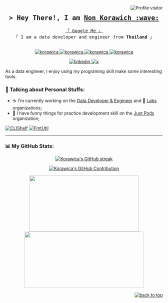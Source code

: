 <a href="https://komarev.com/ghpvc/?username=korawica">
  <img align="right" src="https://komarev.com/ghpvc/?username=korawica&label=Visitors&color=0e75b6&style=flat" alt="Profile visitor" />
</a>


<h2 align="center">
  <samp>&gt; Hey There!, I am
    <b><a target="_blank" href="https://github.com/korawica">Non Korawich :wave:</a></b>
  </samp>
</h2>

<p align="center"> 
  <samp>
    <a href="https://www.google.com/search?q=Korawica">「 Google Me 」</a>
    <br>
    「 I am a data developer and engineer from <b>Thailand</b> 」
    <br>
    <br>
  </samp>
</p>

<p align="center">
  <a href="https://github.com/korawica" target="blank">
    <img src="https://img.shields.io/badge/python-3670A0?logo=python&style=flate&logoColor=ffdd54" alt="korawica" />
  </a>
  <a href="https://github.com/korawica" target="blank">
    <img src="https://img.shields.io/badge/bash_script-%23121011.svg?style=flate&logo=gnu-bash&logoColor=white" alt="korawica" />
  </a>
  <a href="https://github.com/korawica" target="blank">
    <img src="https://img.shields.io/badge/java-%23ED8B00.svg?logo=openjdk&style=flate&logoColor=write" alt="korawica" />
  </a>
  <a href="https://github.com/korawica" target="blank">
    <img src="https://img.shields.io/badge/rust-%23000000.svg?logo=rust&style=flate&logoColor=write" alt="korawica" />
  </a>
</p>
<p align="center">
  <a href="https://www.linkedin.com/in/korawica/" target="blank">
    <img src="https://img.shields.io/badge/LinkedIn-0077B5?style=for-the-badge&logo=linkedin&logoColor=white" alt="linkedin" />
  </a>
  <a href="https://x.com/korawica" target="blank">
    <img src="https://img.shields.io/badge/X-000000?style=for-the-badge&logo=x&logoColor=white" alt="x" />
  </a>
</p>

As a data engineer, I enjoy using my programing skill make some interesting tools.

### :round_pushpin: Talking about Personal Stuffs:

- :coffee: I'm currently working on the [Data Developer & Engineer](https://github.com/ddeutils) and :test_tube: [Labs](https://github.com/dde-labs) organizations;
- :beer: I have funny things for practice development skill on the [Just Pods](https://github.com/justpods) organization;

[![CLIShelf](https://github-readme-stats.vercel.app/api/pin/?username=korawica&repo=clishelf)](https://github.com/korawica/clishelf)
[![FmtUtil](https://github-readme-stats.vercel.app/api/pin/?username=korawica&repo=fmtutil)](https://github.com/korawica/fmtutil)

---

### :bar_chart: My GitHub Stats:

<p align="center">
  <a href="https://github.com/korawica">
    <img src="https://github-readme-streak-stats.herokuapp.com/?user=korawica" alt="Korawica's GitHub streak"/>
  </a>
</p>

<p align="center">
  <a href="https://github.com/korawica">
    <img src="https://github-profile-summary-cards.vercel.app/api/cards/profile-details?username=korawica" alt="Korawica's GitHub Contribution"/>
  </a>
</p>

<p float="left" align="center">
  <img height="180em" width="350" src="https://github-readme-stats.vercel.app/api?username=korawica&show_icons=true&hide_border=true&include_all_commits=true" />
  <img height="180em" width="380" src="https://github-readme-stats.vercel.app/api/top-langs/?username=korawica&layout=compact" />
</p>

<p align="right"><a href="#top"><img src="https://img.shields.io/static/v1?label&message=back+to+top&color=7E3ACE&style=flat&logo" alt="back to top" /></a></p>
